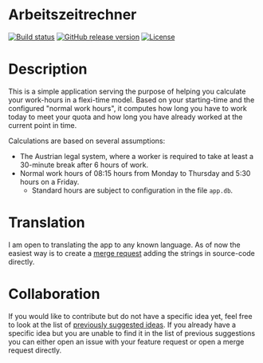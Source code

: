 # Arbeitszeitrechner

[![Build status](https://img.shields.io/github/actions/workflow/status/Abrynos/Arbeitszeitrechner/ci.yml?branch=master&label=Build&logo=github)](https://github.com/Abrynos/Arbeitszeitrechner/actions)
[![GitHub release version](https://img.shields.io/github/v/release/Abrynos/Arbeitszeitrechner?label=Stable&logo=github)](https://github.com/Abrynos/Arbeitszeitrechner/releases/latest)
[![License](https://img.shields.io/github/license/Abrynos/Arbeitszeitrechner)](https://github.com/Abrynos/Arbeitszeitrechner/blob/master/LICENSE)

# Description

This is a simple application serving the purpose of helping you calculate your work-hours in a flexi-time model. Based on your starting-time and the configured "normal work hours", it computes how long you have to work today to meet your quota and how long you have already worked at the current point in time.

Calculations are based on several assumptions:
- The Austrian legal system, where a worker is required to take at least a 30-minute break after 6 hours of work.
- Normal work hours of 08:15 hours from Monday to Thursday and 5:30 hours on a Friday.
  - Standard hours are subject to configuration in the file `app.db`.

# Translation

I am open to translating the app to any known language. As of now the easiest way is to create a [merge request](https://github.com/Abrynos/Arbeitszeitrechner/pulls) adding the strings in source-code directly.

# Collaboration

If you would like to contribute but do not have a specific idea yet, feel free to look at the list of [previously suggested ideas](https://github.com/Abrynos/Arbeitszeitrechner/issues?q=label%3A%22%F0%9F%91%8D+merge+request+okay%22). If you already have a specific idea but you are unable to find it in the list of previous suggestions you can either open an issue with your feature request or open a merge request directly.
